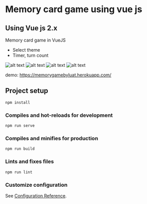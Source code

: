 # Memory card game using vue js
## Using Vue js 2.x
Memory card game in VueJS
- Select theme
- Timer, turn count

![alt text](https://user-images.githubusercontent.com/25612169/108623210-5c61bb00-7470-11eb-8825-fff76fa067a0.png)
![alt text](https://user-images.githubusercontent.com/25612169/108623254-959a2b00-7470-11eb-915f-62c1944441e4.png)
![alt text](https://user-images.githubusercontent.com/25612169/108623231-78655c80-7470-11eb-9446-8ca853d6d337.png)
![alt text](https://user-images.githubusercontent.com/25612169/108623187-31776700-7470-11eb-8b7a-d8a57b11993a.png)

demo: https://memorygamebyluat.herokuapp.com/

## Project setup
```
npm install
```

### Compiles and hot-reloads for development
```
npm run serve
```

### Compiles and minifies for production
```
npm run build
```

### Lints and fixes files
```
npm run lint
```

### Customize configuration
See [Configuration Reference](https://cli.vuejs.org/config/).
